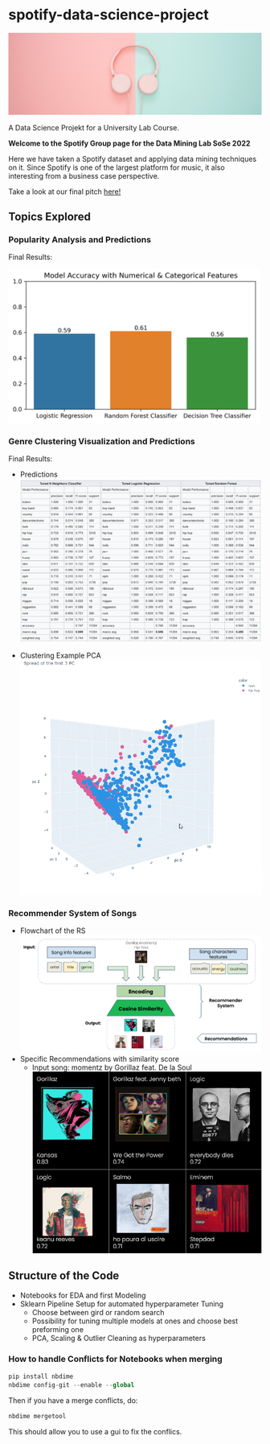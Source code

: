 # spotify-data-science-project

![](images/readme/header.jpg)


A Data Science Projekt for a University Lab Course.

__Welcome to the Spotify Group page for the Data Mining Lab SoSe 2022__

Here we have taken a Spotify dataset and applying data mining techniques on it. Since Spotify is one of the largest platform for music, it also interesting from a business case perspective.

Take a look at our final pitch [here!](images/readme/Final.pdf)

## Topics Explored

### Popularity Analysis and Predictions

Final Results:

<img src="images/readme/pop_prediction_results.jpg" width="500"/>

### Genre Clustering Visualization and Predictions

Final Results:

- Predictions
    ![](images/readme/results_genre.png)

- Clustering Example PCA
    ![](images/readme/pca_rock_hiphop.gif)

### Recommender System of Songs

- Flowchart of the RS
    ![](images/readme/RS_flow.png)
- Specific Recommendations with similarity score
  - Input song: momentz by Gorillaz feat. De la Soul
    ![](images/readme/RS_predictions.png)

## Structure of the Code

- Notebooks for EDA and first Modeling
- Sklearn Pipeline Setup for automated hyperparameter Tuning
  - Choose between gird or random search
  - Possibility for tuning multiple models at ones and choose best preforming one
  - PCA, Scaling & Outlier Cleaning as hyperparameters

### How to handle Conflicts for Notebooks when merging

```python
pip install nbdime
nbdime config-git --enable --global
```

Then if you have a merge conflicts, do:

```python
nbdime mergetool
```

This should allow you to use a gui to fix the conflics.
